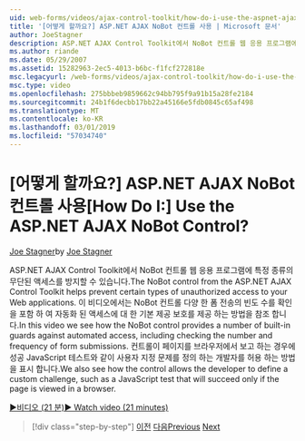```yaml
---
uid: web-forms/videos/ajax-control-toolkit/how-do-i-use-the-aspnet-ajax-nobot-control
title: '[어떻게 할까요?] ASP.NET AJAX NoBot 컨트롤 사용 | Microsoft 문서'
author: JoeStagner
description: ASP.NET AJAX Control Toolkit에서 NoBot 컨트롤 웹 응용 프로그램에 특정 종류의 무단된 액세스를 방지할 수 있습니다. 이 비디오에서 표시 하는 방법을 하는 중...
ms.author: riande
ms.date: 05/29/2007
ms.assetid: 15282963-2ec5-4013-b6bc-f1fcf272818e
msc.legacyurl: /web-forms/videos/ajax-control-toolkit/how-do-i-use-the-aspnet-ajax-nobot-control
msc.type: video
ms.openlocfilehash: 275bbbeb9859662c94bb795f9a91b15a28fe2184
ms.sourcegitcommit: 24b1f6decbb17bb22a45166e5fdb0845c65af498
ms.translationtype: MT
ms.contentlocale: ko-KR
ms.lasthandoff: 03/01/2019
ms.locfileid: "57034740"
---
```

<a name="how-do-i-use-the-aspnet-ajax-nobot-control"></a><span data-ttu-id="425aa-105">[어떻게 할까요?] ASP.NET AJAX NoBot 컨트롤 사용</span><span class="sxs-lookup"><span data-stu-id="425aa-105">[How Do I:] Use the ASP.NET AJAX NoBot Control?</span></span>
====================
<span data-ttu-id="425aa-106">[Joe Stagner](https://github.com/JoeStagner)</span><span class="sxs-lookup"><span data-stu-id="425aa-106">by [Joe Stagner](https://github.com/JoeStagner)</span></span>

<span data-ttu-id="425aa-107">ASP.NET AJAX Control Toolkit에서 NoBot 컨트롤 웹 응용 프로그램에 특정 종류의 무단된 액세스를 방지할 수 있습니다.</span><span class="sxs-lookup"><span data-stu-id="425aa-107">The NoBot control from the ASP.NET AJAX Control Toolkit helps prevent certain types of unauthorized access to your Web applications.</span></span> <span data-ttu-id="425aa-108">이 비디오에서는 NoBot 컨트롤 다양 한 폼 전송의 빈도 수를 확인을 포함 하 여 자동화 된 액세스에 대 한 기본 제공 보호를 제공 하는 방법을 참조 합니다.</span><span class="sxs-lookup"><span data-stu-id="425aa-108">In this video we see how the NoBot control provides a number of built-in guards against automated access, including checking the number and frequency of form submissions.</span></span> <span data-ttu-id="425aa-109">컨트롤이 페이지를 브라우저에서 보고 하는 경우에 성공 JavaScript 테스트와 같이 사용자 지정 문제를 정의 하는 개발자를 허용 하는 방법을 표시 합니다.</span><span class="sxs-lookup"><span data-stu-id="425aa-109">We also see how the control allows the developer to define a custom challenge, such as a JavaScript test that will succeed only if the page is viewed in a browser.</span></span>

[<span data-ttu-id="425aa-110">&#9654;비디오 (21 분)</span><span class="sxs-lookup"><span data-stu-id="425aa-110">&#9654; Watch video (21 minutes)</span></span>](https://channel9.msdn.com/Blogs/ASP-NET-Site-Videos/how-do-i-use-the-aspnet-ajax-nobot-control)

> [!div class="step-by-step"]
> <span data-ttu-id="425aa-111">[이전](how-do-i-use-the-aspnet-ajax-mutuallyexclusive-checkbox-extender.md)
> [다음](how-do-i-use-the-aspnet-ajax-listsearch-extender.md)</span><span class="sxs-lookup"><span data-stu-id="425aa-111">[Previous](how-do-i-use-the-aspnet-ajax-mutuallyexclusive-checkbox-extender.md)
[Next](how-do-i-use-the-aspnet-ajax-listsearch-extender.md)</span></span>
